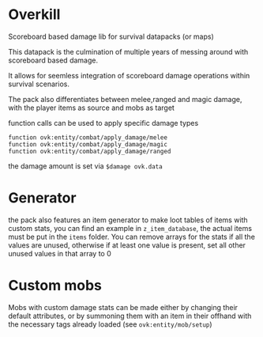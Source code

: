 # Overkill
Scoreboard based damage lib for survival datapacks (or maps)

This datapack is the culmination of multiple years of messing around with scoreboard based damage.

It allows for seemless integration of scoreboard damage operations within survival scenarios.

The pack also differentiates between melee,ranged and magic damage, with the player items as source and mobs as target

function calls can be used to apply specific damage types  
```
function ovk:entity/combat/apply_damage/melee
function ovk:entity/combat/apply_damage/magic
function ovk:entity/combat/apply_damage/ranged
```
the damage amount is set via `$damage ovk.data`

# Generator
the pack also features an item generator to make loot tables of items with custom stats, you can find an example in `z_item_database`, the actual items must be put in the `items` folder.
You can remove arrays for the stats if all the values are unused, otherwise if at least one value is present, set all other unused values in that array to 0

# Custom mobs
Mobs with custom damage stats can be made either by changing their default attributes, or by summoning them with an item in their offhand with the necessary tags already loaded (see `ovk:entity/mob/setup`)
